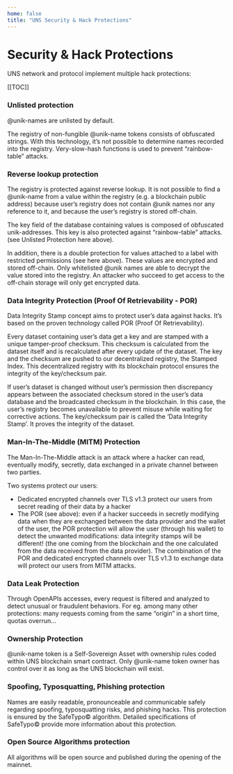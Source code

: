 ```yaml
---
home: false
title: "UNS Security & Hack Protections"
---
```


# Security & Hack Protections

UNS network and protocol implement multiple hack protections:

[[TOC]]

### Unlisted protection

@unik-names are unlisted by default.

The registry of non-fungible @unik-name tokens consists of obfuscated strings. With this technology, it’s not possible to determine names recorded into the registry. Very-slow-hash functions is used to prevent “rainbow-table” attacks.

### Reverse lookup protection

The registry is protected against reverse lookup. It is not possible to find a @unik-name from a value within the registry (e.g. a blockchain public address) because user’s registry does not contain @unik names nor any reference to it, and because the user’s registry is stored off-chain. 

The key field of the database containing values is composed of obfuscated unik-addresses. This key is also protected against “rainbow-table” attacks. (see Unlisted Protection here above).

In addition, there is a double protection for values attached to a label with restricted permissions (see here above). These values are encrypted and stored off-chain. Only whitelisted @unik names are able to decrypt the value stored into the registry. An attacker who succeed to get access to the off-chain storage will only get encrypted data. 

### Data Integrity Protection (Proof Of Retrievability - POR)

Data Integrity Stamp concept aims to protect user’s data against hacks. It’s based on the proven technology called POR (Proof Of Retrievability).

Every dataset containing user’s data get a key and are stamped with a unique tamper-proof checksum. This checksum is calculated from the dataset itself and is recalculated after every update of the dataset. The key and the checksum are pushed to our decentralized registry, the Stamped Index. This decentralized registry with its blockchain protocol ensures the integrity of the key/checksum pair. 

If user’s dataset is changed without user’s permission then discrepancy appears between the associated checksum stored in the user’s data database and the broadcasted checksum in the blockchain. In this case, the user’s registry becomes unavailable to prevent misuse while waiting for corrective actions.
The key/checksum pair is called the ‘Data Integrity Stamp’. It proves the integrity of the dataset. 

### Man-In-The-Middle (MITM) Protection

The Man-In-The-Middle attack is an attack where a hacker can read, eventually modify, secretly, data exchanged in a private channel between two parties.

Two systems protect our users:
- Dedicated encrypted channels over TLS v1.3 protect our users from secret reading of their data by a hacker
- The POR (see above): even if a hacker succeeds in secretly modifying data when they are exchanged between the data provider and the wallet of the user, the POR protection will allow the user (through his wallet) to detect the unwanted modifications: data integrity stamps will be different! (the one coming from the blockchain and the one calculated from the data received from the data provider). The combination of the POR and dedicated encrypted channels over TLS v1.3 to exchange data will protect our users from MITM attacks.

### Data Leak Protection

Through OpenAPIs accesses, every request is filtered and analyzed to detect unusual or fraudulent behaviors. For eg. among many other protections: many requests coming from the same “origin” in a short time, quotas overrun...

### Ownership Protection

@unik-name token is a Self-Sovereign Asset with ownership rules coded within UNS blockchain smart contract. Only @unik-name token owner has control over it as long as the UNS blockchain will exist.

### Spoofing, Typosquatting, Phishing protection

Names are easily readable, pronounceable and communicable safely regarding spoofing, typosquatting risks, and phishing hacks. This protection is ensured by the SafeTypo© algorithm. Detailed specifications of SafeTypo© provide more information about this protection.

### Open Source Algorithms protection

All algorithms will be open source and published during the opening of the mainnet.
